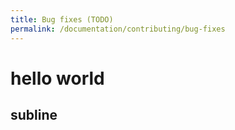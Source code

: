 ```yaml
---
title: Bug fixes (TODO)
permalink: /documentation/contributing/bug-fixes
---
```


# hello world

## subline
